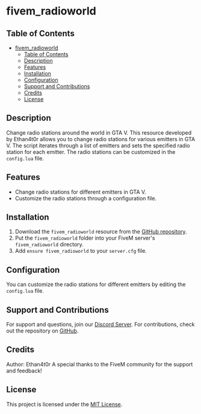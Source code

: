# fivem_radioworld

## Table of Contents
- [fivem\_radioworld](#fivem_radioworld)
  - [Table of Contents](#table-of-contents)
  - [Description ](#description-)
  - [Features ](#features-)
  - [Installation ](#installation-)
  - [Configuration ](#configuration-)
  - [Support and Contributions ](#support-and-contributions-)
  - [Credits ](#credits-)
  - [License ](#license-)

## Description <a name="description"></a>
Change radio stations around the world in GTA V. This resource developed by Ethan4t0r allows you to change radio stations for various emitters in GTA V. The script iterates through a list of emitters and sets the specified radio station for each emitter. The radio stations can be customized in the `config.lua` file.

## Features <a name="features"></a>
- Change radio stations for different emitters in GTA V.
- Customize the radio stations through a configuration file.

## Installation <a name="installation"></a>
1. Download the `fivem_radioworld` resource from the [GitHub repository](https://github.com/ethanfs20/fivem_radioworld).
2. Put the `fivem_radioworld` folder into your FiveM server's `fivem_radioworld` directory.
3. Add `ensure fivem_radioworld` to your `server.cfg` file.

## Configuration <a name="configuration"></a>
You can customize the radio stations for different emitters by editing the `config.lua` file.

## Support and Contributions <a name="support"></a>
For support and questions, join our [Discord Server](https://discord.gg/BGwrmpjRyQ).
For contributions, check out the repository on [GitHub](https://github.com/ethanfs20/fivem_radioworld/blob/main/README.md).

## Credits <a name="credits"></a>
Author: Ethan4t0r
A special thanks to the FiveM community for the support and feedback!

## License <a name="license"></a>
This project is licensed under the [MIT License](LICENSE).
